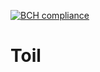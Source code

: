 [![BCH compliance](https://bettercodehub.com/edge/badge/kchapl/toil?branch=master)](https://bettercodehub.com/)

Toil
====
